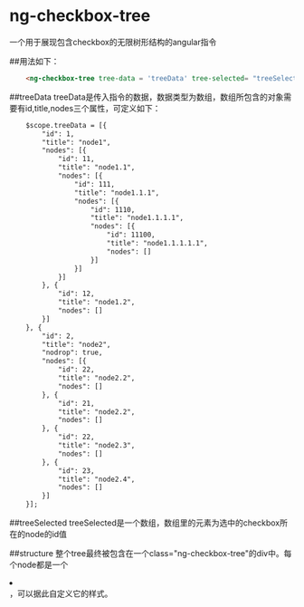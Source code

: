 # ng-checkbox-tree
一个用于展现包含checkbox的无限树形结构的angular指令

##用法如下：

```html
	<ng-checkbox-tree tree-data = 'treeData' tree-selected= "treeSelected"></ng-checkbox-tree>
```

##treeData
treeData是传入指令的数据，数据类型为数组，数组所包含的对象需要有id,title,nodes三个属性，可定义如下：
```html
	$scope.treeData = [{
	    "id": 1,
	    "title": "node1",
	    "nodes": [{
	        "id": 11,
	        "title": "node1.1",
	        "nodes": [{
	            "id": 111,
	            "title": "node1.1.1",
	            "nodes": [{
	                "id": 1110,
	                "title": "node1.1.1.1",
	                "nodes": [{
	                    "id": 11100,
	                    "title": "node1.1.1.1.1",
	                    "nodes": []
	                }]
	            }]
	        }]
	    }, {
	        "id": 12,
	        "title": "node1.2",
	        "nodes": []
	    }]
	}, {
	    "id": 2,
	    "title": "node2",
	    "nodrop": true,
	    "nodes": [{
	        "id": 22,
	        "title": "node2.2",
	        "nodes": []
	    }, {
	        "id": 21,
	        "title": "node2.2",
	        "nodes": []
	    }, {
	        "id": 22,
	        "title": "node2.3",
	        "nodes": []
	    }, {
	        "id": 23,
	        "title": "node2.4",
	        "nodes": []
	    }]
	}];
```

##treeSelected
treeSelected是一个数组，数组里的元素为选中的checkbox所在的node的id值

##structure
整个tree最终被包含在一个class="ng-checkbox-tree"的div中。每个node都是一个<li></li>，可以据此自定义它的样式。